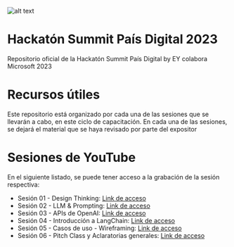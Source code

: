 ![alt text](https://summit.paisdigital.org/wp-content/uploads/2023/08/hackaton-bnr.jpg)
# Hackatón Summit País Digital 2023
Repositorio oficial de la Hackatón Summit País Digital by EY colabora Microsoft 2023

# Recursos útiles
Este repositorio está organizado por cada una de las sesiones que se llevarán a cabo, en este ciclo de capacitación. En cada una de las sesiones, se dejará el material que se haya revisado por parte del expositor

# Sesiones de YouTube

En el siguiente listado, se puede tener acceso a la grabación de la sesión respectiva:

* Sesión 01 - Design Thinking: [Link de acceso](https://www.youtube.com/watch?v=hvRerfmn7ow)
* Sesión 02 - LLM & Prompting: [Link de acceso](https://www.youtube.com/watch?v=tiLAPrM0snk)
* Sesión 03 - APIs de OpenAI: [Link de acceso](https://www.youtube.com/watch?v=iM5fvmQkV1Q)
* Sesión 04 - Introducción a LangChain: [Link de acceso]()
* Sesión 05 - Casos de uso - Wireframing: [Link de acceso]()
* Sesión 06 - Pitch Class y Aclaratorias generales: [Link de acceso]()
